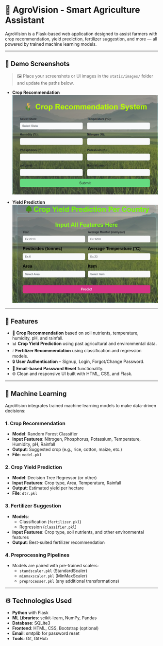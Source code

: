 # 🌾 AgroVision - Smart Agriculture Assistant

AgroVision is a Flask-based web application designed to assist farmers with crop recommendation, yield prediction, fertilizer suggestion, and more — all powered by trained machine learning models.

---

## 📸 Demo Screenshots

> 🖼️ Place your screenshots or UI images in the `static/images/` folder and update the paths below.

- **Crop Recommendation**  
  ![Crop Recommendation](static/images/crop_recommendation.png)

- **Yield Prediction**  
  ![Yield Prediction](static/images/yield_prediction.png)

---

## 🚀 Features

- 🌱 **Crop Recommendation** based on soil nutrients, temperature, humidity, pH, and rainfall.
- 📊 **Crop Yield Prediction** using past agricultural and environmental data.
- 💧 **Fertilizer Recommendation** using classification and regression models.
- 🔒 **User Authentication** – Signup, Login, Forgot/Change Password.
- 📧 **Email-based Password Reset** functionality.
- 🌐 Clean and responsive UI built with HTML, CSS, and Flask.

---

## 🔬 Machine Learning

AgroVision integrates trained machine learning models to make data-driven decisions:

### 1. **Crop Recommendation**
- **Model**: Random Forest Classifier
- **Input Features**: Nitrogen, Phosphorus, Potassium, Temperature, Humidity, pH, Rainfall
- **Output**: Suggested crop (e.g., rice, cotton, maize, etc.)
- **File**: `model.pkl`

### 2. **Crop Yield Prediction**
- **Model**: Decision Tree Regressor (or other)
- **Input Features**: Crop type, Area, Temperature, Rainfall
- **Output**: Estimated yield per hectare
- **File**: `dtr.pkl`

### 3. **Fertilizer Suggestion**
- **Models**:
  - Classification (`fertilizer.pkl`)
  - Regression (`classifier.pkl`)
- **Input Features**: Crop type, soil nutrients, and other environmental features
- **Output**: Best-suited fertilizer recommendation

### 4. **Preprocessing Pipelines**
- Models are paired with pre-trained scalers:
  - `standscaler.pkl` (StandardScaler)
  - `minmaxscaler.pkl` (MinMaxScaler)
  - `preprocesser.pkl` (any additional transformations)

---

## ⚙️ Technologies Used

- **Python** with Flask
- **ML Libraries**: scikit-learn, NumPy, Pandas
- **Database**: SQLite3
- **Frontend**: HTML, CSS, Bootstrap (optional)
- **Email**: smtplib for password reset
- **Tools**: Git, GitHub

